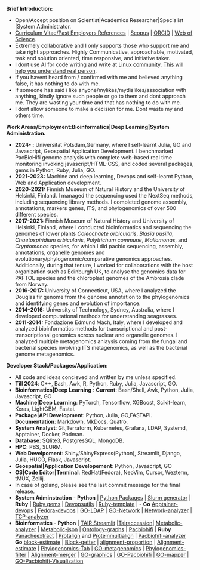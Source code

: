 **Brief Introduction:**

- Open/Accept position on Scientist|Academics Researcher|Specialist |System Administrator. 
- [Curriculum Vitae/Past Employers References](https://github.com/codecreatede/codecreatede/blob/main/Curriculum_Vitae_Gaurav_Sablok_2024.pdf) | [Scopus](https://www.scopus.com/authid/detail.uri?authorId=36633064300) | [ORCID](https://orcid.org/0000-0002-4157-9405) | [Web of Science](https://www.webofscience.com/wos/author/record/C-5940-2014). 
- Extremely collaborative and I only supports those who support me and take right approaches. Highly Communicative, approachable, motivated, task and solution oriented, time responsive, and initiative taker.
- I dont use AI for code writing and write at [Linux community](https://linuxcommunity.io/). [This will help you understand real person](https://drive.google.com/file/d/1pOfBWigcJAuQitLSdpxnD1YZ3hB6ZkU0/view?usp=sharing). 
-  If you havent heard from / confirmed with me and believed anything false, it has nothing to do with me.
- If someone has said i like anyone/mylikes/mydislikes/association with anything, kindly ignore such people or go to them and dont approach me. They are wasting your time and that has nothing to do with me. 
- I dont allow someone to make a decision for me. Dont waste my and others time. 

**Work Areas/Employment:Bioinformatics|Deep Learning|System Administration.**
- **2024- :** Universitat Potsdam,Germany, where I self-learnt Julia, GO and Javascript, Geospatial Application Development. I benchmarked PacBioHifi genome analysis with complete web-based real time monitoring invoking javascript/HTML-CSS, and coded several packages, gems in Python, Ruby, Julia, GO. 
- **2021-2023:** Machine and deep learning, Devops and self-learnt Python, Web and Application development. 
- **2020-2021:** Finnish Museum of Natural History and the University of Helsinki, Finland. I managed the sequencing used the NextSeq methods, including sequencing library methods. I completed genome assembly, annotations, markers genes, ITS, and phylogenomics of over 500 different species.
- **2017-2021:** Finnish Museum of Natural History and University of Helsinki, Finland, where I conducted bioinformatics and sequencing the genomes of lower plants *Coleochaete orbicularis*, *Blasia pusilla*, *Chaetospiridium orbicularis*, *Polytrichum commune*, *Mallomonas*, and *Cryptomonas* species, for which I did pacbio sequencing, assembly, annotations, organelle genomes and evolutionary/phylogenomic/comparative genomics approaches. Additionally, during that tenure, I worked for collaborations with the host organization such as Edinburgh UK, to analyse the genomics data for PAFTOL species and the chloroplast genomes of the Ambrosia clade from Norway.
- **2016-2017:** University of Connecticut, USA, where I analyzed the Douglas fir genome from the genome annotation to the phylogenomics and identifying genes and evolution of importance.
- **2014–2016:** University of Technology, Sydney, Australia, where I developed computational methods for understanding seagrasses.
- **2011-2014:** Fondazione Edmund Mach, Italy, where I developed and analyzed bioinformatics methods for transcriptional and post-transcriptional genomics across nuclear and organelle genomes. I analyzed multiple metagenomics anlaysis coming from the fungal and bacterial species involving ITS metagenomics, as well as the bacterial genome metagenomics.

**Developer Stack/Packages/Application:** 
- All code and ideas concieved and written by me unless specified. 
- **Till 2024**: C++, Bash, Awk, R, Python, Ruby, Julia, Javascript, GO. 
- **Bioinformatics|Deep Learning** : **Current**: Bash/Shell, Awk, Python, Julia, Javascript, GO 
- **Machine|Deep Learning**: PyTorch, Tensorflow, XGBoost, Scikit-learn, Keras, LightGBM, Fastai. 
- **Package|API Development**: Python, Julia, GO,FASTAPI. **Documentation**: Markdown, MkDocs, Quatro.
- **System Analyst**: Git,Terraform, Kubernetes, Grafana, LDAP, Systemd, Apptainer, Docker, Podman. 
- **Database**: SQlite3, PostgresSQL, MongoDB. 
- **HPC**: PBS, SLURM.
- **Web Develpoment**: Shiny/ShinyExpress(Python), Streamlit, Django, Julia, HUGO, Flask, Javascript.
- **Geospatial|Application Developement**: Python, Javascript, GO
- **OS|Code Editor|Terminal**: RedHat(Fedora), NeoVim, Cursor, Wezterm, tMUX, Zellij.
- In case of golang, please see the last commit message for the final release.
- **System Adminstration** - **Python** | [Python Packages](https://pypi.org/user/gauravcodepro/) |  [Slurm generator](https://github.com/codecreatede/universitat-potsdam-devops) | **Ruby** | [Ruby gems](https://rubygems.org/profiles/gauravcodepro) |  [Devopsutils](https://github.com/codecreatede/devops-system-profiler) | [Ruby-template](https://github.com/codecreatede/ruby-gem-create) | - **Go** [Apptainer-devops](https://github.com/codecreatede/golang-apptainer-devops) | [Fedora-devops](https://github.com/codecreatede/fedora-devops) | [GO-LDAP](https://github.com/codecreatede/golang-ldap) | [GO-Network](https://github.com/codecreatede/go-network-analyzer) | [Network-analyzer](https://github.com/codecreatede/go-network-analyzer) | [TCP-analyzer](https://github.com/codecreatede/tcp-analyzer)
- **Bioinformatics** - **Python** | [TAIR Streamlit](https://githb.com/arabidopsis-genome-analyzer) |[Tairaccession](https://github.com/codecreatede/tairaccession)| [Metabolic-analyzer](https://github.com/codecreatede/BIGG-metabolic-analyzer-API) | [Metabolic-json](https://github.com/codecreatede/metabolic-json) | [Ontology-graphs](https://github.com/codecreatede/ontology-graphs) | [Pacbiohifi](https://github.com/codecreatede/pacbiohifi-desktop) | **Ruby** [Panacheextract](https://rubygems.org/gems/panacheextract) | [Protalign](https://github.com/codecreate/proteinalignment-annotation-gem) and [Proteinmultialign](https://github.com/codecreatede/protein-multialign-gem) | [Pacbiohifi-analyzer](https://github.com/codecreatede/pacbiohifi-analyzer) **Go** [block-estimate](https://github.com/codecreatede/go-alignment-block-estimate) | [Block-getter](https://github.com/codecreatede/go-alignment-block-getter) | [alignment-proportion](https://github.com/codecreatede/go-alignment-proportion) | [Alignment-estimate](https://github.com/codecreatede/go-alignment-estimate) | [Phylogenomics-Tab](https://github.com/codecreatede/go-phyloegenomics-tab) | [GO-metagenomics](https://github.com/codecreatede/go-metagenome-placer) | [Phylogenomics-filter](https://github.com/codecreatede/go-phylogenomics-filter) | [Alignment-merger](https://github.com/codecreatede/go-alignment-merger) | [GO-graphics](https://github.com/codecreatede/go-graphics) | [GO-Pacbiohifi](https://github.com/codecreatede/go-pacbiohifi) | [GO-mapper](https://github.com/codecreatede/go-mapper-diamond) | [GO-Pacbiohifi-Visualization](https://github.com/codecreatede/go-pacbiohifi-visualization)